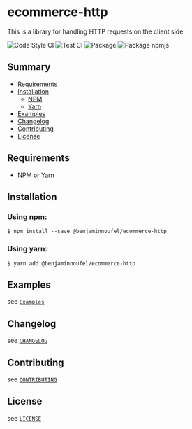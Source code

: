 # ecommerce-http

This is a library for handling HTTP requests on the client side.

![Code Style CI](https://github.com/benjaminnoufel/ecommerce-http/workflows/Code%20Style%20CI/badge.svg)
![Test CI](https://github.com/benjaminnoufel/ecommerce-http/workflows/Test%20CI/badge.svg)
![Package](https://github.com/benjaminnoufel/ecommerce-http/workflows/Package/badge.svg)
![Package npmjs](https://github.com/benjaminnoufel/ecommerce-http/workflows/Package%20npmjs/badge.svg)

## Summary

- [Requirements](#requirements)
- [Installation](#installation)
    - [NPM](#using-npm)
    - [Yarn](#using-yarn)
- [Examples](#examples)
- [Changelog](#changelog)
- [Contributing](#contributing)
- [License](#license)

## Requirements

- [NPM][npm] or [Yarn][yarn]

## Installation

### Using npm:

```console
$ npm install --save @benjaminnoufel/ecommerce-http
```

### Using yarn:

```console
$ yarn add @benjaminnoufel/ecommerce-http
```

## Examples

see [`Examples`](./examples)

## Changelog

see [`CHANGELOG`](./CHANGELOG.md)

## Contributing

see [`CONTRIBUTING`](./CONTRIBUTING.md)

## License

see [`LICENSE`](./LICENSE)

[npm]: https://www.npmjs.com/
[yarn]: https://yarnpkg.com/
